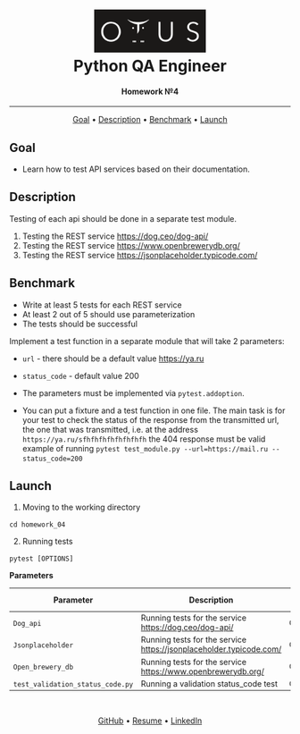<h1 align="center">
  <a href="https://otus.ru/lessons/avtomatizaciya-web-testirovaniya/">
    <img src="../readme/otus.png"
    alt="Otus" width="200">
  </a>
  <br>
   Python QA Engineer
  <br>
</h1>

<h4 align="center">
    Homework №4
</h4>
<hr>

<p align="center">
  <a href="#goal">Goal</a> •
  <a href="#description">Description</a> •
  <a href="#benchmark">Benchmark</a> •
  <a href="#launch">Launch</a>
</p>


## Goal
- Learn how to test API services based on their documentation.


## Description
Testing of each api should be done in a separate test module.

1. Testing the REST service https://dog.ceo/dog-api/
2. Testing the REST service https://www.openbrewerydb.org/
3. Testing the REST service https://jsonplaceholder.typicode.com/


## Benchmark
- Write at least 5 tests for each REST service
- At least 2 out of 5 should use parameterization
- The tests should be successful

Implement a test function in a separate module that will take 2 parameters:
- ```url``` - there should be a default value https://ya.ru
- ```status_code``` - default value 200


- The parameters must be implemented via ```pytest.addoption```.
- You can put a fixture and a test function in one file.
The main task is for your test to check the status of the response from the transmitted url, the one that was transmitted,
i.e. at the address ```https://ya.ru/sfhfhfhfhfhfhfhfh``` the 404 response must be valid
example of running ```pytest test_module.py --url=https://mail.ru --status_code=200```


## Launch
1. Moving to the working directory
```shell script
cd homework_04
```

2. Running tests
```shell script
pytest [OPTIONS]
```

**Parameters**

| Parameter  | Description                                                         | Default value |
| ------------- |---------------------------------------------------------------------| ------------- |
| `Dog_api` | Running tests for the service https://dog.ceo/dog-api/              | Optional |
| `Jsonplaceholder` | Running tests for the service https://jsonplaceholder.typicode.com/ | Optional |
| `Open_brewery_db` | Running tests for the service https://www.openbrewerydb.org/        | Optional |
| `test_validation_status_code.py` | Running a validation status_code test                               | Optional |


<br>
<p align="center">
  <a href="https://github.com/Kazzila">GitHub</a> •
  <a href="https://kazzila.github.io/resume/">Resume</a> •
  <a href="https://www.linkedin.com/in/i-kazakov/">LinkedIn</a>
</p>
